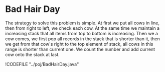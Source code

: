 # Bad Hair Day

The strategy to solve this problem is simple. At first we put all cows in line, then from
right to left, we check each cow. At the same time we maintain a increasing stack that
all items from top to bottom is increasing. Then we a cow comes, we first pop all records in the
stack that is shorter than it, then we get from that cow's right to the top element of stack,
all cows in this range is shorter than current one. We count the number and add current cow onto the stack at last.

!CODEFILE "../poj/BadHairDay.java"
